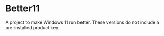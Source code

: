 # Better11
A project to make Windows 11 run better. These versions do not include a pre-installed product key.
